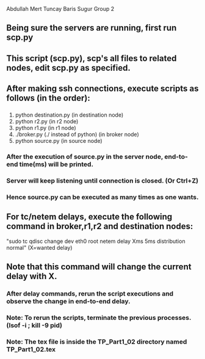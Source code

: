 
Abdullah Mert Tuncay
Baris Sugur
Group 2

## Being sure the servers are running, first run scp.py 
## This script (scp.py), scp's all files to related nodes, edit scp.py as specified.
## After making ssh connections, execute scripts as follows (in the order):

### 
1) python destination.py                 (in destination node)
2) python r2.py                          (in r2 node)
3) python r1.py                          (in r1 node)
4) ./broker.py  (./ instead of python)   (in broker node)
5) python source.py                      (in source node)

### After the execution of source.py in the server node, end-to-end time(ms) will be printed.
### Server will keep listening until connection is closed. (Or Ctrl+Z)
### Hence source.py can be executed as many times as one wants.

## For tc/netem delays, execute the following command in broker,r1,r2 and destination nodes:
"sudo tc qdisc change dev eth0 root netem delay Xms 5ms distribution normal" (X=wanted delay)
## Note that this command will change the current delay with X.

### After delay commands, rerun the script executions and observe the change in end-to-end delay.

### Note: To rerun the scripts, terminate the previous processes. (lsof -i ; kill -9 pid)

### Note: The tex file is inside the TP_Part1_02 directory named TP_Part1_02.tex
